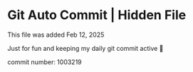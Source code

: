 # Git Auto Commit | Hidden File

This file was added Feb 12, 2025

Just for fun and keeping my daily git commit active 🤪

commit number: 1003219
